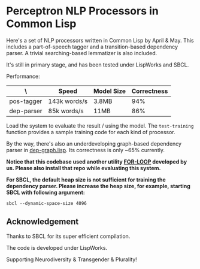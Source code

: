 # Perceptron NLP Processors in Common Lisp

Here's a set of NLP processors written in Common Lisp by April & May.
This includes a part-of-speech tagger and a transition-based
dependency parser. A trivial searching-based lemmatizer is also
included. 

It's still in primary stage, and has been tested under LispWorks and
SBCL.

Performance:

| \          | Speed         | Model Size | Correctness |
| ---------- | ------------- | ---------- | ----------- |
| pos-tagger |  143k words/s |      3.8MB |         94% |
| dep-parser |   85k words/s |       11MB |         86% |

Load the system to evaluate the result / using the model. The
`test-training` function provides a sample training code for each kind
of processor.

By the way, there's also an underdeveloping graph-based dependency
parser in [dep-graph.lisp](./dep-graph.lisp). Its correctness is only
~65% currently.

**Notice that this codebase used another utility
[FOR-LOOP](https://github.com/apr3vau/for-loop) developed by us.
Please also install that repo while evaluating this system.**

**For SBCL, the default heap size is not sufficient for training the
dependency parser. Please increase the heap size, for example,
starting SBCL with following argument:**

	sbcl --dynamic-space-size 4096

## Acknowledgement

Thanks to SBCL for its super efficient compilation.

The code is developed under LispWorks.

Supporting Neurodiversity & Transgender & Plurality!
